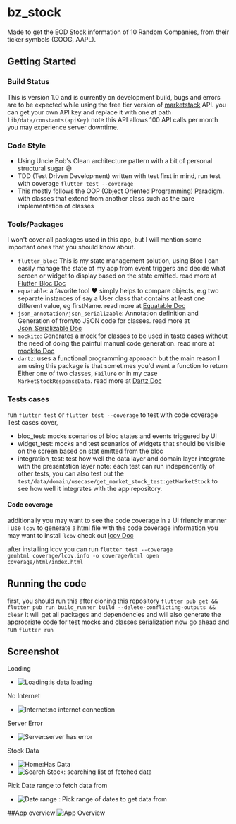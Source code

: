 # bz_stock

Made to get the EOD Stock information of 10 Random Companies, from their ticker symbols (GOOG, AAPL).


## Getting Started

### Build Status
This is version 1.0 and is currently on development build, bugs and errors are to be expected while using the free tier version of  [marketstack](https://marketstack.com) API.
you can get your own API key and replace it with
one at path `lib/data/constants(apiKey)`
note this API  allows 100 API calls per month you may experience server downtime.

### Code Style
- Using Uncle Bob's Clean architecture pattern with a bit of personal structural sugar 😅
- TDD (Test Driven Development) written with test first in mind, run test with coverage `flutter test --coverage`
- This mostly follows the OOP (Object Oriented Programming) Paradigm. with classes that extend from another class such as the bare implementation of classes

### Tools/Packages
I won't cover all packages used in this app, but I will mention some important ones that you should know about.

- `flutter_bloc`: This is my state management solution, using Bloc I can easily manage the state of my app from event triggers and decide what screen or widget to display based on the state emitted. read more at [Flutter_Bloc Doc](https://github.com/felangel/bloc/tree/master/packages/flutter_bloc)
- `equatable`: a favorite tool ❤️ simply helps to compare objects, e.g two separate instances of say a User class that contains at least one different value, eg firstName. read more at [Equatable Doc](https://github.com/felangel/equatable)
- `json_annotation/json_serializable`: Annotation definition and Generation of from/to JSON code for classes. read more at [Json_Serializable Doc](https://github.com/google/json_serializable.dart/tree/master/json_annotation)
- `mockito`: Generates a mock for classes to be used in taste cases without the need of doing the painful manual code generation. read more at [mockito Doc](https://github.com/dart-lang/mockito)
- `dartz`: uses a functional programming approach but the main reason I am using this package is that sometimes you'd want a function to return Either one of two classes, `Failure` or in my case  `MarketStockResponseData`. read more at [Dartz Doc](https://github.com/spebbe/dartz)

### Tests cases
run `flutter test` or `flutter test --coverage` to test with code coverage
Test cases cover,

- bloc_test: mocks scenarios of bloc states and events triggered by UI
- widget_test: mocks and test scenarios of widgets that should be visible on the screen based on stat emitted from the bloc
- integration_test: test how well the data layer and domain layer integrate with the presentation layer
  note: each test can run independently of other tests, you can also test out the `test/data/domain/usecase/get_market_stock_test:getMarketStock` to see how well
  it integrates with the app repository.

#### Code coverage
additionally you may want to see the code coverage in a UI friendly manner i use `lcov` to generate a html file with the code coverage information
you may want to install `lcov` check out  [lcov Doc](https://github.com/linux-test-project/lcov)

after installing lcov you can run ` flutter test --coverage                                       
  genhtml coverage/lcov.info -o coverage/html
  open coverage/html/index.html
  `


## Running the code
first, you should run this after cloning this repository
`flutter pub get && flutter pub run build_runner build --delete-conflicting-outputs && clear`
it will get all packages and dependencies and will also generate the appropriate code for test mocks and classes serialization
now go ahead and run `flutter run`

## Screenshot
Loading

- ![Loading:is data loading](https://github.com/codeswot/bz_stock/blob/main/assets/doc/loading.png?raw=true)

No Internet

- ![Internet:no internet connection](https://github.com/codeswot/bz_stock/blob/main/assets/doc/internet.png?raw=true)

Server Error


- ![Server:server has error](https://github.com/codeswot/bz_stock/blob/main/assets/doc/server.png?raw=true)

Stock Data


- ![Home:Has Data](https://github.com/codeswot/bz_stock/blob/main/assets/doc/data.png?raw=true)
- ![Search Stock: searching list of fetched data](https://github.com/codeswot/bz_stock/blob/main/assets/doc/search.png?raw=true)

Pick Date range to fetch data from

- ![Date range : Pick range of dates to get data from](https://github.com/codeswot/bz_stock/blob/main/assets/doc/date.png?raw=true)

##App overview
![App Overview](https://github.com/codeswot/bz_stock/blob/main/assets/doc/app.gif?raw=true)



